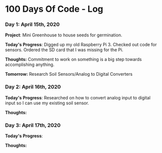 # 100 Days Of Code - Log

### Day 1: April 15th, 2020

**Project**:  Mini Greenhouse to house seeds for germination. 

**Today's Progress**: Digged up my old Raspberry Pi 3. Checked out code for sensors. Ordered the SD card that I was missing for the Pi.  

**Thoughts:** Commitment to work on something is a big step towards accomplishing anything.

**Tomorrow:** Research Soil Sensors/Analog to Digital Converters


### Day 2: April 16th, 2020

**Today's Progress**:  Researched on how to convert analog input to digital input so I can use my existing soil sensor.

**Thoughts:** 

### Day 3: April 17th, 2020

**Today's Progress**:   

**Thoughts:** 
